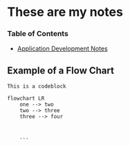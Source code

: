 # These are my notes
### Table of Contents
- [Application Development Notes](./deployment.md)


## Example of a Flow Chart

```
This is a codeblock
```

```mermaid
flowchart LR
    one --> two
    two --> three
    three --> four



    ```
